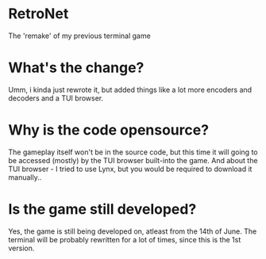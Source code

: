 # RetroNet
The 'remake' of my previous terminal game
# What's the change?
Umm, i kinda just rewrote it, but added things like a lot more encoders and decoders and a TUI browser. 
# Why is the code opensource?
The gameplay itself won't be in the source code, but this time it will going to be accessed (mostly) by the TUI browser built-into the game. And about the TUI browser - I tried to use Lynx, but you would be required to download it manually..
# Is the game still developed? 
Yes, the game is still being developed on, atleast from the 14th of June. The terminal will be probably rewritten for a lot of times, since this is the 1st version.
